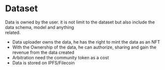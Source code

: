 # Dataset

Data is owned by the user. it is not limit to the dataset but also include the data schema, model and anything\
related.

* Data uploader owns the data, he has the right to mint the data as an NFT
* With the Ownership of the data, he can authorize, sharing and gain the revenue from the data created
* Arbitration need the community token as a cost
* Data is stored on IPFS/Filecoin
